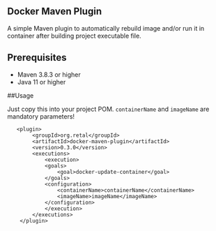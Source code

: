 
## Docker Maven Plugin

A simple Maven plugin to automatically rebuild image and/or run it in container after building project executable file.

## Prerequisites

- Maven 3.8.3 or higher 
- Java 11 or higher

##Usage

Just copy this into your project POM. `containerName` and `imageName` are mandatory parameters!

```
   <plugin>
        <groupId>org.retal</groupId>
        <artifactId>docker-maven-plugin</artifactId>
        <version>0.3.0</version>
        <executions>
            <execution>
            <goals>
                <goal>docker-update-container</goal>
            </goals>
            <configuration>
                <containerName>containerName</containerName>
                <imageName>imageName</imageName>
            </configuration>
            </execution>
        </executions>
    </plugin>
```